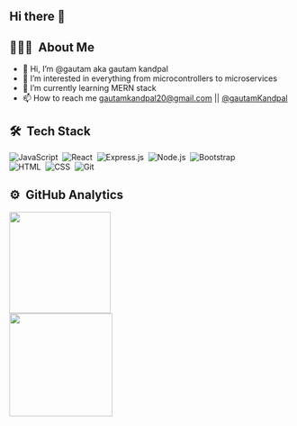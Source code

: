 ## Hi there 👋
## 👨🏻‍💻 &nbsp;About Me

- 👋 Hi, I’m @gautam aka gautam kandpal
- 👀 I’m interested in everything from microcontrollers to microservices
- 🌱 I’m currently learning MERN stack
- 📫 How to reach me gautamkandpal20@gmail.com || [@gautamKandpal](https://www.linkedin.com/in/gautam-kandpal-702756211/)

## 🛠 &nbsp;Tech Stack

![JavaScript](https://img.shields.io/badge/-JavaScript-05122A?style=flat&logo=javascript)&nbsp;
![React](https://img.shields.io/badge/-React-05122A?style=flat&logo=React)&nbsp;
![Express.js](https://img.shields.io/badge/-Express.js-05122A?style=flat&logo=express.js)&nbsp;
![Node.js](https://img.shields.io/badge/-Node.js-05122A?style=flat&logo=node.js)&nbsp;
![Bootstrap](https://img.shields.io/badge/-Bootstrap-05122A?style=flat&logo=bootstrap&logoColor=563D7C)\
![HTML](https://img.shields.io/badge/-HTML-05122A?style=flat&logo=HTML5)&nbsp;
![CSS](https://img.shields.io/badge/-CSS-05122A?style=flat&logo=CSS3&logoColor=1572B6)&nbsp;
![Git](https://img.shields.io/badge/-Git-05122A?style=flat&logo=git)&nbsp;


## ⚙️ &nbsp;GitHub Analytics

<p align="left">
<a href="https://github.com/gautamKandpal">
 <div> <img height="180em" src="https://github-readme-stats-eight-theta.vercel.app/api?username=gautamKandpal&show_icons=true&theme=algolia&include_all_commits=true&count_private=true"/></div>
  <div><img height="183em" src="https://github-readme-stats-eight-theta.vercel.app/api/top-langs/?username=gautamKandpal&layout=compact&langs_count=8&theme=algolia"/></div></a>
</a>
</p>


